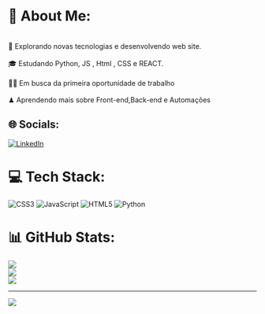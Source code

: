 # 📝 About Me:
<br>👾 Explorando novas tecnologias e desenvolvendo web site.<br><br>🎓 Estudando Python, JS , Html , CSS e REACT.<br><br>🧙🏼 Em busca da primeira oportunidade de trabalho<br><br>♟ Aprendendo mais sobre Front-end,Back-end e Automações


## 🌐 Socials:

[![LinkedIn](https://img.shields.io/badge/LinkedIn-%230077B5.svg?logo=linkedin&logoColor=white)](https://linkedin.com/in/https://www.linkedin.com/in/thiago-cruz-403212270/) 

# 💻 Tech Stack:
![CSS3](https://img.shields.io/badge/css3-%231572B6.svg?style=for-the-badge&logo=css3&logoColor=white) ![JavaScript](https://img.shields.io/badge/javascript-%23323330.svg?style=for-the-badge&logo=javascript&logoColor=%23F7DF1E) ![HTML5](https://img.shields.io/badge/html5-%23E34F26.svg?style=for-the-badge&logo=html5&logoColor=white) ![Python](https://img.shields.io/badge/python-3670A0?style=for-the-badge&logo=python&logoColor=ffdd54)
# 📊 GitHub Stats:
![](https://github-readme-stats.vercel.app/api?username=ThiagoCruz00&theme=dark&hide_border=false&include_all_commits=true&count_private=true)<br/>
![](https://github-readme-streak-stats.herokuapp.com/?user=ThiagoCruz00&theme=dark&hide_border=false)<br/>
![](https://github-readme-stats.vercel.app/api/top-langs/?username=ThiagoCruz00&theme=dark&hide_border=false&include_all_commits=true&count_private=true&layout=compact)

---
[![](https://visitcount.itsvg.in/api?id=ThiagoCruz00&icon=0&color=0)](https://visitcount.itsvg.in)

<!-- Proudly created with GPRM ( https://gprm.itsvg.in ) -->
